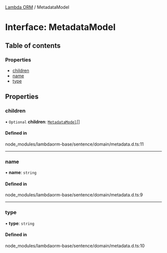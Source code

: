 [Lambda ORM](../README.md) / MetadataModel

# Interface: MetadataModel

## Table of contents

### Properties

- [children](MetadataModel.md#children)
- [name](MetadataModel.md#name)
- [type](MetadataModel.md#type)

## Properties

### children

• `Optional` **children**: [`MetadataModel`](MetadataModel.md)[]

#### Defined in

node_modules/lambdaorm-base/sentence/domain/metadata.d.ts:11

___

### name

• **name**: `string`

#### Defined in

node_modules/lambdaorm-base/sentence/domain/metadata.d.ts:9

___

### type

• **type**: `string`

#### Defined in

node_modules/lambdaorm-base/sentence/domain/metadata.d.ts:10
